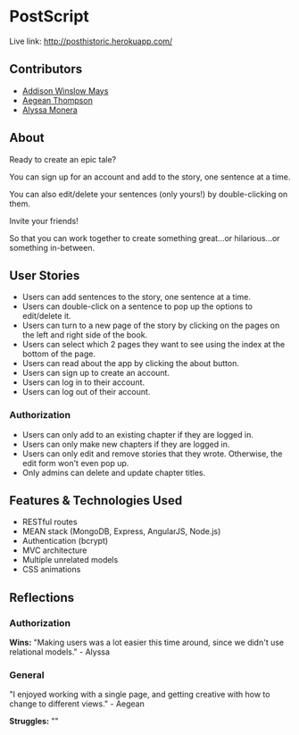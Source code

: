 # PostScript
Live link: http://posthistoric.herokuapp.com/

## Contributors
* [Addison Winslow Mays](https://github.com/winslowdev)
* [Aegean Thompson](https://github.com/aegeanthompson)
* [Alyssa Monera](https://github.com/alyssamonera)

## About

Ready to create an epic tale?

You can sign up for an account and add to the story, one sentence at a time.

You can also edit/delete your sentences (only yours!) by double-clicking on them.

Invite your friends!

So that you can work together to create something great...or hilarious...or something in-between.

## User Stories
* Users can add sentences to the story, one sentence at a time.
* Users can double-click on a sentence to pop up the options to edit/delete it.
* Users can turn to a new page of the story by clicking on the pages on the left and right side of the book.
* Users can select which 2 pages they want to see using the index at the bottom of the page.
* Users can read about the app by clicking the about button.
* Users can sign up to create an account.
* Users can log in to their account.
* Users can log out of their account.

### Authorization
* Users can only add to an existing chapter if they are logged in.
* Users can only make new chapters if they are logged in.
* Users can only edit and remove stories that they wrote. Otherwise, the edit form won't even pop up.
* Only admins can delete and update chapter titles.


## Features & Technologies Used
* RESTful routes
* MEAN stack (MongoDB, Express, AngularJS, Node.js)
* Authentication (bcrypt)
* MVC architecture
* Multiple unrelated models
* CSS animations

## Reflections

### Authorization
**Wins:** "Making users was a lot easier this time around, since we didn't use relational models." - Alyssa

### General 
"I enjoyed working with a single page, and getting creative with how to change to different views." - Aegean  


**Struggles:** ""
